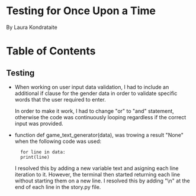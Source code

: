 # Testing for Once Upon a Time 
By Laura Kondrataite

# Table of Contents

## Testing
- When working on user input data validation, I had to include an additional if clause for the gender data in order to validate specific words that the user required to enter. 

    In order to make it work, I had to change "or" to "and" statement, otherwise the code was continuously looping regardless if the correct input was provided.

- function def game_text_generator(data), was trowing a result "None" when the following code was used:

        for line in data:
    	print(line)

    I resolved this by adding a new variable text and asigning each line iteration to it. However, the terminal then started returning each line without starting them on a new line. I resolved this by adding "\n" at the end of each line in the story.py file.


